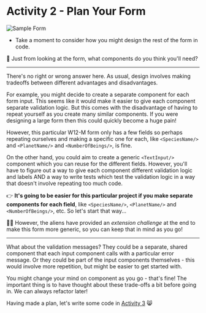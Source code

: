 # Activity 2 - Plan Your Form

![Sample Form](../public/sample-form.png)

-   Take a moment to consider how you might design the rest of the form in code.

🤔 Just from looking at the form, what components do you think you'll need?

---

There's no right or wrong answer here. As usual, design involves making tradeoffs between different advantages and disadvantages.

For example, you might decide to create a separate component for each form input. This seems like it would make it easier to give each component separate validation logic. But this comes with the disadvantage of having to repeat yourself as you create many similar components. If you were designing a large form then this could quickly become a huge pain!

However, this particular W12-M form only has a few fields so perhaps repeating ourselves and making a specific one for each, like `<SpeciesName/>` and `<PlanetName/>` and `<NumberOfBeings/>`, is fine.

On the other hand, you could aim to create a generic `<TextInput/>` component which you can reuse for the different fields. However, you'll have to figure out a way to give each component different validation logic and labels AND a way to write tests which test the validation logic in a way that doesn't involve repeating too much code.

👉 **It's going to be easier for this particular project if you make separate components for each field**, like `<SpeciesName/>`, `<PlanetName/>` and `<NumberOfBeings/>`, etc. So let's start that way...

👩‍🔬 However, the aliens have provided an _extension challenge_ at the end to make this form more generic, so you can keep that in mind as you go!

---

What about the validation messages? They could be a separate, shared component that each input component calls with a particular error message. Or they could be part of the input components themselves - this would involve more repetition, but might be easier to get started with.

You might change your mind on component as you go - that's fine! The important thing is to have thought about these trade-offs a bit before going in. We can always refactor later!

Having made a plan, let's write some code in [Activity 3](./activity_3.md) 😸
